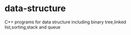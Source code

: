 # data-structure
C++ programs for data structure including binary tree,linked list,sorting,stack and queue
